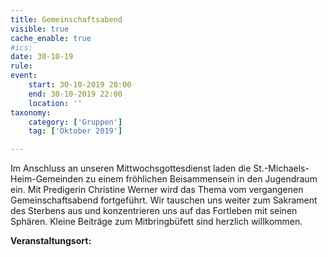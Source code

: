 ```yaml
---
title: Gemeinschaftsabend
visible: true
cache_enable: true
#ics: 
date: 30-10-19
rule: 
event:
	start: 30-10-2019 20:00
	end: 30-10-2019 22:00
	location: ''
taxonomy:
	category: ['Gruppen']
	tag: ['Oktober 2019']

---
```

Im Anschluss an unseren Mittwochsgottesdienst laden die St.-Michaels-Heim-Gemeinden zu einem fröhlichen Beisammensein in den Jugendraum ein. Mit Predigerin Christine Werner wird das Thema vom vergangenen Gemeinschaftsabend fortgeführt. Wir tauschen uns weiter zum Sakrament des Sterbens aus und konzentrieren uns auf 
das Fortleben mit seinen Sphären. Kleine Beiträge zum Mitbringbüfett sind herzlich willkommen.



**Veranstaltungsort:** 

